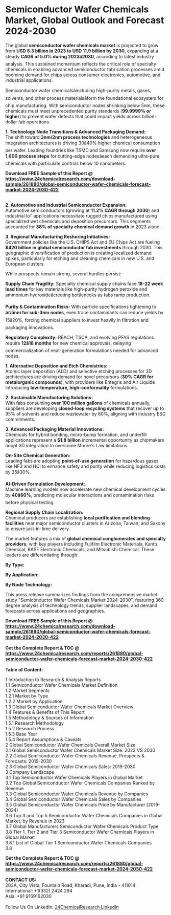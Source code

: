 <h1>Semiconductor Wafer Chemicals Market, Global Outlook and Forecast 2024-2030</h1><p>The global <strong>semiconductor wafer chemicals market</strong> is projected to grow from <strong>USD 8.3 billion in 2023 to USD 11.9 billion by 2030</strong>, expanding at a steady <strong>CAGR of 5.0% during 2023â2030</strong>, according to latest industry analysis. This sustained momentum reflects the critical role of specialty chemicals in enabling advanced semiconductor fabrication processes amid booming demand for chips across consumer electronics, automotive, and industrial applications.</p><p>Semiconductor wafer chemicalsâincluding high-purity metals, gases, solvents, and other process materialsâform the foundational ecosystem for chip manufacturing. With semiconductor nodes shrinking below 5nm, these chemicals must meet unprecedented purity standards (<strong>99.9999% or higher</strong>) to prevent wafer defects that could impact yields across billion-dollar fab operations.</p><p><strong>1. Technology Node Transitions &amp; Advanced Packaging Demand:</strong><br>
The shift toward <strong>3nm/2nm process technologies</strong> and heterogeneous integration architectures is driving 30â40% higher chemical consumption per wafer. Leading foundries like TSMC and Samsung now require <strong>over 1,600 process steps</strong> for cutting-edge nodesâeach demanding ultra-pure chemicals with particulate controls below 10 nanometers.</p><div><b>Download FREE Sample of this Report @ 
            <a href="https://www.24chemicalresearch.com/download-sample/261880/global-semiconductor-wafer-chemicals-forecast-market-2024-2030-422">
            https://www.24chemicalresearch.com/download-sample/261880/global-semiconductor-wafer-chemicals-forecast-market-2024-2030-422</a></b></div><br><p><strong>2. Automotive and Industrial Semiconductor Expansion:</strong><br>
Automotive semiconductors (growing at <strong>11.2% CAGR through 2030</strong>) and industrial IoT applications necessitate rugged chips manufactured using specialized wet chemicals and deposition precursors. This segments accounted for <strong>38% of specialty chemical demand growth</strong> in 2023 alone.</p><p><strong>3. Regional Manufacturing Reshoring Initiatives:</strong><br>
Government policies like the U.S. CHIPS Act and EU Chips Act are fueling <strong>$420 billion in global semiconductor fab investments</strong> through 2030. This geographic diversification of production is creating localized demand spikes, particularly for etching and cleaning chemicals in new U.S. and European clusters.</p><p>While prospects remain strong, several hurdles persist:</p><p><strong>Supply Chain Fragility:</strong> Specialty chemical supply chains face <strong>18-22 week lead times</strong> for key materials like high-purity hydrogen peroxide and ammonium hydroxideâcreating bottlenecks as fabs ramp production.</p><p><strong>Purity &amp; Contamination Risks:</strong> With particle specifications tightening to <strong>â¤5nm for sub-3nm nodes</strong>, even trace contaminants can reduce yields by 15â20%, forcing chemical suppliers to invest heavily in filtration and packaging innovations.</p><p><strong>Regulatory Complexity:</strong> REACH, TSCA, and evolving PFAS regulations require <strong>12â18 months</strong> for new chemical approvals, delaying commercialization of next-generation formulations needed for advanced nodes.</p><p><strong>1. Alternative Deposition and Etch Chemistries:</strong><br>
Atomic layer deposition (ALD) and selective etching processes for 3D architectures are driving demand for novel precursors (<strong>30% CAGR for metalorganic compounds</strong>), with providers like Entegris and Air Liquide introducing <strong>low-temperature, high-conformality</strong> formulations.</p><p><strong>2. Sustainable Manufacturing Solutions:</strong><br>
With fabs consuming <strong>over 100 million gallons</strong> of chemicals annually, suppliers are developing <strong>closed-loop recycling systems</strong> that recover up to 95% of solvents and reduce wastewater by 80%, aligning with industry ESG commitments.</p><p><strong>3. Advanced Packaging Material Innovations:</strong><br>
Chemicals for hybrid bonding, micro-bump formation, and underfill applications represent a <strong>$1.8 billion</strong> incremental opportunity as chipmakers adopt 3D integration to overcome Moore's Law limitations.</p><p><strong>On-Site Chemical Generation:</strong><br>
    Leading fabs are adopting <strong>point-of-use generation</strong> for hazardous gases like NF3 and HCl to enhance safety and purity while reducing logistics costs by 25â30%.</p><p><strong>AI-Driven Formulation Development:</strong><br>
    Machine learning models now accelerate new chemical development cycles by <strong>40â60%</strong>, predicting molecular interactions and contamination risks before physical testing.</p><p><strong>Regional Supply Chain Localization:</strong><br>
    Chemical producers are establishing <strong>local purification and blending facilities</strong> near major semiconductor clusters in Arizona, Taiwan, and Saxony to ensure just-in-time delivery.</p><p>The market features a mix of <strong>global chemical conglomerates and specialty providers</strong>, with key players including Fujifilm Electronic Materials, Kanto Chemical, BASF Electronic Chemicals, and Mitsubishi Chemical. These leaders are differentiating through:</p><p><strong>By Type:</strong></p><p><strong>By Application:</strong></p><p><strong>By Node Technology:</strong></p><p>This press release summarizes findings from the comprehensive market study "Semiconductor Wafer Chemicals Market 2024-2030", featuring 360-degree analysis of technology trends, supplier landscapes, and demand forecasts across applications and geographies.</p><div><b>Download FREE Sample of this Report @ 
            <a href="https://www.24chemicalresearch.com/download-sample/261880/global-semiconductor-wafer-chemicals-forecast-market-2024-2030-422">
            https://www.24chemicalresearch.com/download-sample/261880/global-semiconductor-wafer-chemicals-forecast-market-2024-2030-422</a></b></div><br><div><b>Get the Complete Report & TOC @ 
            <a href="https://www.24chemicalresearch.com/reports/261880/global-semiconductor-wafer-chemicals-forecast-market-2024-2030-422">
            https://www.24chemicalresearch.com/reports/261880/global-semiconductor-wafer-chemicals-forecast-market-2024-2030-422</a></b></div><br>
            <b>Table of Content:</b><p>1 Introduction to Research & Analysis Reports<br />
    1.1 Semiconductor Wafer Chemicals Market Definition<br />
    1.2 Market Segments<br />
        1.2.1 Market by Type<br />
        1.2.2 Market by Application<br />
    1.3 Global Semiconductor Wafer Chemicals Market Overview<br />
    1.4 Features & Benefits of This Report<br />
    1.5 Methodology & Sources of Information<br />
        1.5.1 Research Methodology<br />
        1.5.2 Research Process<br />
        1.5.3 Base Year<br />
        1.5.4 Report Assumptions & Caveats<br />
2 Global Semiconductor Wafer Chemicals Overall Market Size<br />
    2.1 Global Semiconductor Wafer Chemicals Market Size: 2023 VS 2030<br />
    2.2 Global Semiconductor Wafer Chemicals Revenue, Prospects & Forecasts: 2019-2030<br />
    2.3 Global Semiconductor Wafer Chemicals Sales: 2019-2030<br />
3 Company Landscape<br />
    3.1 Top Semiconductor Wafer Chemicals Players in Global Market<br />
    3.2 Top Global Semiconductor Wafer Chemicals Companies Ranked by Revenue<br />
    3.3 Global Semiconductor Wafer Chemicals Revenue by Companies<br />
    3.4 Global Semiconductor Wafer Chemicals Sales by Companies<br />
    3.5 Global Semiconductor Wafer Chemicals Price by Manufacturer (2019-2024)<br />
    3.6 Top 3 and Top 5 Semiconductor Wafer Chemicals Companies in Global Market, by Revenue in 2023<br />
    3.7 Global Manufacturers Semiconductor Wafer Chemicals Product Type<br />
    3.8 Tier 1, Tier 2 and Tier 3 Semiconductor Wafer Chemicals Players in Global Market<br />
        3.8.1 List of Global Tier 1 Semiconductor Wafer Chemicals Companies<br />
        3.8</p><div><b>Get the Complete Report & TOC @ 
            <a href="https://www.24chemicalresearch.com/reports/261880/global-semiconductor-wafer-chemicals-forecast-market-2024-2030-422">
            https://www.24chemicalresearch.com/reports/261880/global-semiconductor-wafer-chemicals-forecast-market-2024-2030-422</a></b></div><br><b>CONTACT US:</b><br>
            203A, City Vista, Fountain Road, Kharadi, Pune, India - 411014<br>
            International: +1(332) 2424 294<br>
            Asia: +91 9169162030 <br><br>
            Follow Us On LinkedIn: <a href="https://www.linkedin.com/company/24chemicalresearch/">24ChemicalResearch LinkedIn</a>
